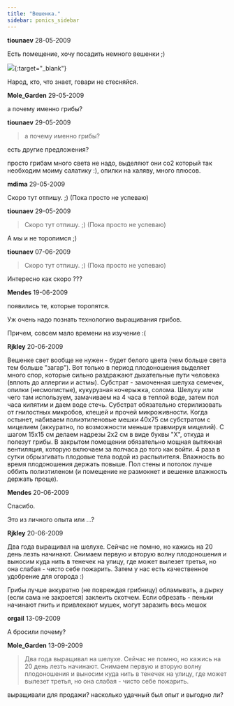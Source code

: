 ```yaml
---
title: "Вешенка."
sidebar: ponics_sidebar
---
```


**tiounaev** 28-05-2009

Есть помещение, хочу посадить немного вешенки ;)

[![](http://www.postimage.org/gx1mYLq0.jpg)](http://www.postimage.org/gx1mYLq0.jpg){:target="_blank"}

Народ, кто, что знает, говари не стесняйся.


**Mole_Garden** 29-05-2009

а почему именно грибы? 


**tiounaev** 29-05-2009

> а почему именно грибы? 

есть другие предложения?

просто грибам много света не надо, выделяют они со2 который так необходим моиму салатику :), опилки на халяву, много плюсов.


**mdima** 29-05-2009

&#1057;&#1082;&#1086;&#1088;&#1086; &#1090;&#1091;&#1090; &#1086;&#1090;&#1087;&#1080;&#1096;&#1091;. ;) (&#1055;&#1086;&#1082;&#1072; &#1087;&#1088;&#1086;&#1089;&#1090;&#1086; &#1085;&#1077; &#1091;&#1089;&#1087;&#1077;&#1074;&#1072;&#1102;)


**tiounaev** 29-05-2009

> Скоро тут отпишу. ;) (Пока просто не успеваю)

А мы и не торопимся ;)


**tiounaev** 07-06-2009

> Скоро тут отпишу. ;) (Пока просто не успеваю)

Интересно как скоро ???


**Mendes** 19-06-2009

появились те, которые торопятся.

Уж очень надо познать технологию выращивания грибов.

Причем, совсем мало времени на изучение :(


**Rjkley** 20-06-2009

Вешенке свет вообще не нужен - будет белого цвета (чем больше света тем больше "загар"). Вот только в период плодоношения выделяет много спор, которые сильно раздражают дыхательные пути человека (вплоть до аллергии и астмы). Субстрат - замоченная шелуха семечек, опилки (несмолистые), кукурузная кочерыжка, солома. Шелуху или чего там используем, замачиваем на 4 часа в теплой воде, затем пол часа кипятим и даем воде стечь. Субстрат обязательно стерилизовать от гнилостных микробов, клещей и прочей микроживности. Когда остынет, набиваем полиэтиленовые мешки 40х75 см субстратом с мицелием (аккуратно, по возможности меньше травмируя мицелий). С шагом 15х15 см делаем надрезы 2х2 см в виде буквы "Х", откуда и полезут грибы. В закрытом помещении обязательно мощная вытяжная вентиляция, которую включаем за полчаса до того как войти. 4 раза в сутки обрызгивать плодовые тела водой из распылителя. Влажность во время плодоношения держать повыше. Пол стены и потолок лучше оббить полиэтиленом (и помещение не размокнет и вешенке влажность держать проще).


**Mendes** 20-06-2009

Спасибо. 

Это из личного опыта или ...?


**Rjkley** 20-06-2009

Два года выращивал на шелухе. Сейчас не помню, но кажись на 20 день лезть начинают. Снимаем первую и вторую волну плодоношения и выносим куда нить в тенечек на улицу, где может вылезет третья, но она слабая - чисто себе пожарить. Затем у нас есть качественное удобрение для огорода :)

Грибы лучше аккуратно (не повреждая грибницу) обламывать, а дырку (если сама не закроется) заклеить скотчем. Если обрезать - пеньки начинают гнить и привлекают мушек, могут заразить весь мешок


**orgail** 13-09-2009

А бросили почему?


**Mole_Garden** 13-09-2009

> Два года выращивал на шелухе. Сейчас не помню, но кажись на 20 день лезть начинают. Снимаем первую и вторую волну плодоношения и выносим куда нить в тенечек на улицу, где может вылезет третья, но она слабая - чисто себе пожарить. 

выращивали для продажи? насколько удачный был опыт и выгодно ли?


